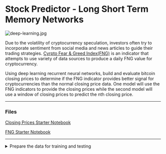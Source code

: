 # Stock Predictor - Long Short Term Memory Networks

![deep-learning.jpg](Images/deep-learning.jpg)

Due to the volatility of cryptocurrency speculation, investors often try to incorporate sentiment from social media and news articles to guide their trading strategies. [Cyrpto Fear & Greed Index(FNG)](https://alternative.me/crypto/fear-and-greed-index/) is an indicator that attempts to use variety of data sources to produce a daily FNG value for cryptocurrency. 

Using deep learning recurrent neural networks, build and evaluate bitcoin closing prices to determine if the FNG indicator provides better signal for cryptocurrencies than the normal closing price data. One model will use the FNG indicators to provide the closing prices while the second model will use a window of closing prices to predict the nth closing price.

- - -

### Files

[Closing Prices Starter Notebook](Starter_Code/lstm_stock_predictor_closing.ipynb)

[FNG Starter Notebook](Starter_Code/lstm_stock_predictor_fng.ipynb)

- - -
<details>
    <summary>Prepare the data for training and testing</summary>
    
    <br>1. Use of Starter code as a guide to create a Jupyter Notebook for each RNN that contains a function to help window the data for each dataset.</br>
    
    ```
    # This function accepts the column number for the features (X) and the target (y). It chunks the data up with a rolling     window of Xt-n to predict Xt. It returns a numpy array of X any y
    
    def window_data(df, window, feature_col_number, target_col_number):
    X = []
    y = []
    for i in range(len(df) - window - 1):
        features = df.iloc[i:(i + window), feature_col_number]
        target = df.iloc[(i + window), target_col_number]
        X.append(features)
        y.append(target)
    return np.array(X), np.array(y).reshape(-1, 1)
    ```
   <br>2. For Fear & Greed Model, use FNG values to try and predict the closing price while for closing price model, use the previous closing prices to predict the next closing prices.</br>
   
   ```python
    # Predict Closing Prices using a 10 day window of previous closing prices
    # Try a window size anywhere from 1 to 10 and see how the model performance changes
    window_size = 1

    # Column index 1 is the `Close` column & Column index 0 is the 'FNG'
    feature_column = 1
    target_column = 1
    X, y = window_data(df, window_size, feature_column, target_column)
    ```
    
   <br>3. Each model will need to use 70% of the data for training and 30% of the data for testing.</br>
   
    ```python
    split = int(0.7 * len(X))
    X_train = X[: split - 1]
    X_test = X[split:]
    y_train = y[: split - 1]
    y_test = y[split:]
    ```
    
   <br>4. Apply a MinMaxScaler to the X and y values to scale the data for the model.</br>
   
   ```python
    # Use MinMaxScaler to scale the data between 0 and 1. 
    # Importing the MinMaxScaler from sklearn
    from sklearn.preprocessing import MinMaxScaler
    # Create a MinMaxScaler object
    scaler = MinMaxScaler()
    # Fit the MinMaxScaler object with the features data X
    scaler.fit(X)
    # Scale the features training and testing sets
    X_train = scaler.transform(X_train)
    X_test = scaler.transform(X_test)
    # Fit the MinMaxScaler object with the target data Y
    scaler.fit(y)
    # Scale the target training and testing sets
    y_train = scaler.transform(y_train)
    y_test = scaler.transform(y_test)
    ```
    
   <br>5. Finally, reshape the X_train and X_test values to fit the model's requirement of (samples, time steps, features).</br>
   
   ```python
    # Reshape the features for the model
    X_train = X_train.reshape((X_train.shape[0], X_train.shape[1], 1))
    X_test = X_test.reshape((X_test.shape[0], X_test.shape[1], 1))
    ```

</details>

<details>
    
    <summary>Build and train custom LSTM RNNs</summary>
    
    <br>1. Import the required library from tensorflow</br>
    
    ```python
    from tensorflow.keras.models import Sequential
    from tensorflow.keras.layers import LSTM, Dense, Dropout
    ```
    
   <br>2. Define the model architecture</br>
   
   ```python
    # Build the LSTM model. 
   
    model = Sequential()

    number_units = 30
    dropout_fraction = 0.2
    # The return sequences need to be set to True if you are adding additional LSTM layers, but don't have to do this for the final layer. 
    # Layer 1
    model.add(LSTM(
        units=number_units,
        return_sequences=True,
        input_shape=(X_train.shape[1], 1))
        )
    model.add(Dropout(dropout_fraction))
    # Layer 2
    model.add(LSTM(units=number_units, return_sequences=True))
    model.add(Dropout(dropout_fraction))
    # Layer 3
    model.add(LSTM(units=number_units))
    model.add(Dropout(dropout_fraction))
    # Output layer
    model.add(Dense(1))
    ```
    
   <br>3. Compile the model</br>
   
   ```python
   model.compile(optimizer="adam", loss="mean_squared_error")
   ```
   
   <br>4. Summarize the model</br>
   
   ![lstm_model_summary.png](Images/lstm_model_summary.png)
   
   <br>5. Fit the model and train the data</br>
   
   ```python
     # Train the model
     # Use at least 10 epochs
     # Do not shuffle the data
     # Experiement with the batch size, but a smaller batch size is recommended
     model.fit(X_train, y_train, epochs=10, shuffle=False, batch_size=5, verbose=1)
    ```
    
    
 | Closing Price                       | FNG                              |
 | ----------------------------------- | ----------------------------------- |
 | <img src="Images/closing_price_model.png" width="400" />  | <img src="Images/fng_model.png" width="400" />  |

</details>

<details>
    <summary>Evaluate the performance of each model</summary>
    
    


### Evaluate the performance of each model

Finally, use the testing data to evaluate each model and compare the performance.

Use the above to answer the following:

> Which model has a lower loss?
>
> Which model tracks the actual values better over time?
>
> Which window size works best for the model?

- - -

### Resources

[Keras Sequential Model Guide](https://keras.io/getting-started/sequential-model-guide/)

[Illustrated Guide to LSTMs](https://towardsdatascience.com/illustrated-guide-to-lstms-and-gru-s-a-step-by-step-explanation-44e9eb85bf21)

[Stanford's RNN Cheatsheet](https://stanford.edu/~shervine/teaching/cs-230/cheatsheet-recurrent-neural-networks)

- - -
